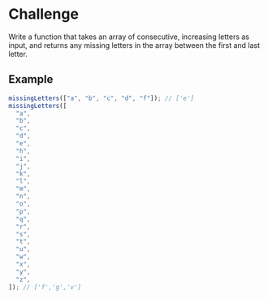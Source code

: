 # Challenge

Write a function that takes an array of consecutive, increasing letters as input, and returns any missing letters in the array between the first and last letter.

## Example

```js
missingLetters(["a", "b", "c", "d", "f"]); // ['e']
missingLetters([
  "a",
  "b",
  "c",
  "d",
  "e",
  "h",
  "i",
  "j",
  "k",
  "l",
  "m",
  "n",
  "o",
  "p",
  "q",
  "r",
  "s",
  "t",
  "u",
  "w",
  "x",
  "y",
  "z",
]); // ['f','g','v']
```
